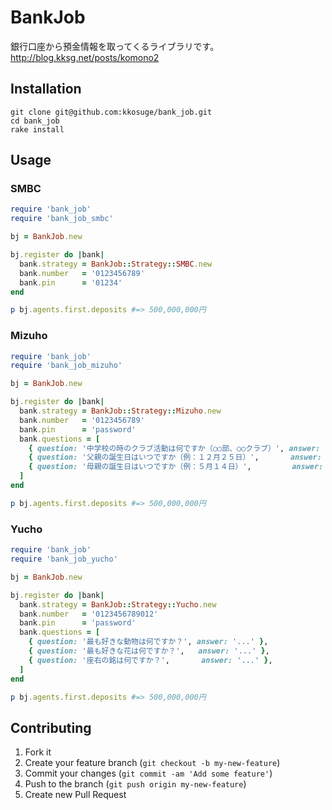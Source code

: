 # BankJob

銀行口座から預金情報を取ってくるライブラリです。  
http://blog.kksg.net/posts/komono2

## Installation

```
git clone git@github.com:kkosuge/bank_job.git
cd bank_job
rake install
```

## Usage

### SMBC

```ruby
require 'bank_job'
require 'bank_job_smbc'

bj = BankJob.new

bj.register do |bank|
  bank.strategy = BankJob::Strategy::SMBC.new
  bank.number   = '0123456789'
  bank.pin      = '01234'
end

p bj.agents.first.deposits #=> 500,000,000円
```

### Mizuho

```ruby
require 'bank_job'
require 'bank_job_mizuho'

bj = BankJob.new

bj.register do |bank|
  bank.strategy = BankJob::Strategy::Mizuho.new
  bank.number   = '0123456789'
  bank.pin      = 'password'
  bank.questions = [
    { question: '中学校の時のクラブ活動は何ですか（○○部、○○クラブ）', answer: '○○部' },
    { question: '父親の誕生日はいつですか（例：１２月２５日）',       answer: '１２月２５日' },
    { question: '母親の誕生日はいつですか（例：５月１４日）',         answer: '５月１４日' },
  ]
end

p bj.agents.first.deposits #=> 500,000,000円
```

### Yucho

```ruby
require 'bank_job'
require 'bank_job_yucho'

bj = BankJob.new

bj.register do |bank|
  bank.strategy = BankJob::Strategy::Yucho.new
  bank.number   = '0123456789012'
  bank.pin      = 'password'
  bank.questions = [
    { question: '最も好きな動物は何ですか？', answer: '...' },
    { question: '最も好きな花は何ですか？',   answer: '...' },
    { question: '座右の銘は何ですか？',       answer: '...' },
  ]
end

p bj.agents.first.deposits #=> 500,000,000円
```

## Contributing

1. Fork it
2. Create your feature branch (`git checkout -b my-new-feature`)
3. Commit your changes (`git commit -am 'Add some feature'`)
4. Push to the branch (`git push origin my-new-feature`)
5. Create new Pull Request
